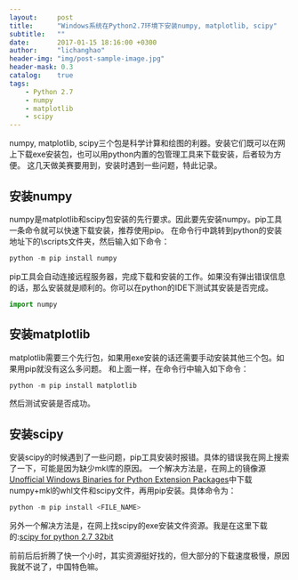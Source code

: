 ```yaml
---
layout:     post
title:      "Windows系统在Python2.7环境下安装numpy, matplotlib, scipy"
subtitle:   ""
date:       2017-01-15 18:16:00 +0300
author:     "lichanghao"
header-img: "img/post-sample-image.jpg"
header-mask: 0.3
catalog:    true
tags:
    - Python 2.7
	- numpy
	- matplotlib
	- scipy
---
```


numpy, matplotlib, scipy三个包是科学计算和绘图的利器。安装它们既可以在网上下载exe安装包，也可以用python内置的包管理工具来下载安装，后者较为方便。
这几天做美赛要用到，安装时遇到一些问题，特此记录。

## 安装numpy

numpy是matplotlib和scipy包安装的先行要求。因此要先安装numpy。pip工具一条命令就可以快速下载安装，推荐使用pip。
在命令行中跳转到python的安装地址下的\scripts文件夹，然后输入如下命令：
	
```python
python -m pip install numpy
```
	
pip工具会自动连接远程服务器，完成下载和安装的工作。如果没有弹出错误信息的话，那么安装就是顺利的。你可以在python的IDE下测试其安装是否完成。
	
```python
import numpy
```	

## 安装matplotlib

matplotlib需要三个先行包，如果用exe安装的话还需要手动安装其他三个包。如果用pip就没有这么多问题。
和上面一样，在命令行中输入如下命令：
	
```python
python -m pip install matplotlib
```

然后测试安装是否成功。
	
## 安装scipy

安装scipy的时候遇到了一些问题，pip工具安装时报错。具体的错误我在网上搜索了一下，可能是因为缺少mkl库的原因。
一个解决方法是，在网上的镜像源[Unofficial Windows Binaries for Python Extension Packages](http://www.lfd.uci.edu/~gohlke/pythonlibs/#scipy)中下载numpy+mkl的whl文件和scipy文件，再用pip安装。具体命令为：

```python
python -m pip install <FILE_NAME> 
```

另外一个解决方法是，在网上找scipy的exe安装文件资源。我是在这里下载的:[scipy for python 2.7 32bit](https://sourceforge.net/projects/scipy/?source=typ_redirect)
	
前前后后折腾了快一个小时，其实资源挺好找的，但大部分的下载速度极慢，原因我就不说了，中国特色嘛。
	
	
